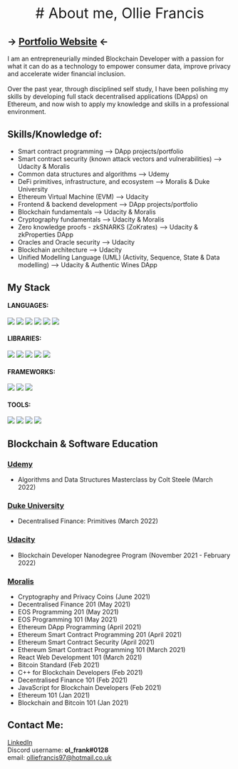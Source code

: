 <p align="center" style="font-size: 2rem">
 # About me, Ollie Francis 
</p>

## -> [Portfolio Website](https://olfrank.github.io/myWebsiteV2/) <-

I am an entrepreneurially minded Blockchain Developer with a passion for what it can do as a technology to empower consumer data, improve privacy and accelerate wider financial inclusion. <br> <br> Over the past year, through disciplined self study, I have been polishing my skills by developing full stack decentralised applications (DApps) on Ethereum, and now wish to apply my knowledge and skills in a professional environment.

## Skills/Knowledge of:
- Smart contract programming  -->  DApp projects/portfolio
- Smart contract security (known attack vectors and vulnerabilities)  -->   Udacity & Moralis
- Common data structures and algorithms  -->  Udemy
- DeFi primitives, infrastructure, and ecosystem  -->  Moralis & Duke University
- Ethereum Virtual Machine (EVM)  -->  Udacity
- Frontend & backend development  -->  DApp projects/portfolio
- Blockchain fundamentals  -->  Udacity & Moralis
- Cryptography fundamentals  -->  Udacity & Moralis
- Zero knowledge proofs - zkSNARKS (ZoKrates)  -->  Udacity & zkProperties DApp
- Oracles and Oracle security  -->  Udacity 
- Blockchain architecture  -->  Udacity 
- Unified Modelling Language (UML) (Activity, Sequence, State & Data modelling)  -->  Udacity & Authentic Wines DApp

## My Stack
#### LANGUAGES: 
<!-- - <strong>Solidity, JavaScript, TypeScript, Node.js, HTML, CSS</strong> -->
<img src = "https://img.shields.io/badge/-Solidity-363636?style=for-the-badge&logo=Solidity&logoColor=white"/> <img src = "https://img.shields.io/badge/JavaScript-F7DF1E?style=for-the-badge&logo=javascript&logoColor=black" />  <img src = "https://img.shields.io/badge/-TypeScript-3178C6?style=for-the-badge&logo=typescript&logoColor=white"/>  <img src = "https://img.shields.io/badge/-Node.js-339933?style=for-the-badge&logo=Node.js&logoColor=white"/>  <img src = "https://img.shields.io/badge/-HTML-CB3837?style=for-the-badge&logo=HTML5&logoColor=white"/> <img src = "https://img.shields.io/badge/-CSS-1572B6?style=for-the-badge&logo=CSS3&logoColor=white"/>

#### LIBRARIES:
<!-- - <strong>React, web3/ethers.js, jQuery, Express</strong> -->
<img src="https://img.shields.io/badge/-React.js-61DAFB?style=for-the-badge&logo=react&logoColor=white"/> <img src = "https://img.shields.io/badge/-Web3.js-F16822?style=for-the-badge&logo=Web3.js&logoColor=white"/> <img src = "https://img.shields.io/badge/-Ethers.js-008BCB?style=for-the-badge"/>
<img src="https://img.shields.io/badge/-jQuery-0769AD?style=for-the-badge&logo=jQuery"/> <img src = "https://img.shields.io/badge/-Express.js-000000?style=for-the-badge&logo=Express&logoColor=white"/>

#### FRAMEWORKS:
<!-- - <strong>Hardhat/Truffle, OpenZeppelin</strong> -->
<img src = "https://img.shields.io/badge/-Hardhat-FECC00?style=for-the-badge"/>  <img src = "https://img.shields.io/badge/-Truffle-5e464d?style=for-the-badge"/> <img src = "https://img.shields.io/badge/-OpenZeppelin-0097C2?style=for-the-badge"/>

#### TOOLS:
<!-- - <strong>IPFS, Infura, Docker, Ganache, Git, Remix IDE</strong> -->
<img src ="https://img.shields.io/badge/-IPFS-65C2CB?style=for-the-badge&logo=IPFS&logoColor=black"/>  <img src = "https://img.shields.io/badge/-Docker-2496ED?style=for-the-badge&logo=Docker&logoColor=white"/>  <img src = "https://img.shields.io/badge/-Ganache-e4a663?style=for-the-badge"/>  <img src = "https://img.shields.io/badge/-Remix_IDE-a2a3bd?style=for-the-badge"/>  

## Blockchain & Software Education
### [Udemy](https://www.udemy.com/)
- Algorithms and Data Structures Masterclass by Colt Steele (March 2022)
### [Duke University](https://www.coursera.org/specializations/decentralized-finance-duke?)
- Decentralised Finance: Primitives (March 2022)
### [Udacity](https://www.udacity.com/)
- Blockchain Developer Nanodegree Program (November 2021 - February 2022)
### [Moralis](https://academy.moralis.io/)
- Cryptography and Privacy Coins (June 2021)
-	Decentralised Finance 201 (May 2021)
-	EOS Programming 201 (May 2021) 
-	EOS Programming 101 (May 2021) 
-	Ethereum DApp Programming (April 2021)       
-	Ethereum Smart Contract Programming 201 (April 2021)
-	Ethereum Smart Contract Security (April 2021)
-	Ethereum Smart Contract Programming 101 (March 2021)
-	React Web Development 101 (March 2021)
-	Bitcoin Standard (Feb 2021)
-	C++ for Blockchain Developers (Feb 2021)
-	Decentralised Finance 101 (Feb 2021)
-	JavaScript for Blockchain Developers (Feb 2021)
-	Ethereum 101 (Jan 2021)
-	Blockchain and Bitcoin 101 (Jan 2021)

## Contact Me:
[LinkedIn](https://www.linkedin.com/in/ollie--francis/) 
<br>
Discord username: <strong>ol_frank#0128</strong>
<br>
email: olliefrancis97@hotmail.co.uk
